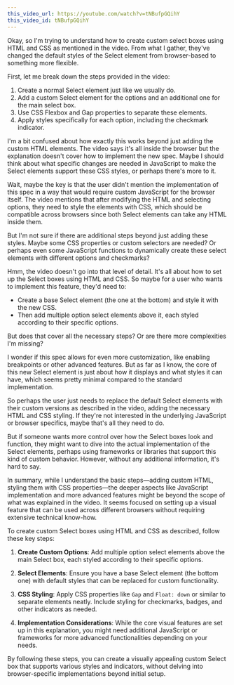 ```yaml
---
this_video_url: https://youtube.com/watch?v=tNBufpGQihY
this_video_id: tNBufpGQihY
---
```

<think>
Okay, so I'm trying to understand how to create custom select boxes using HTML and CSS as mentioned in the video. From what I gather, they've changed the default styles of the Select element from browser-based to something more flexible.

First, let me break down the steps provided in the video:

1. Create a normal Select element just like we usually do.
2. Add a custom Select element for the options and an additional one for the main select box.
3. Use CSS Flexbox and Gap properties to separate these elements.
4. Apply styles specifically for each option, including the checkmark indicator.

I'm a bit confused about how exactly this works beyond just adding the custom HTML elements. The video says it's all inside the browser but the explanation doesn't cover how to implement the new spec. Maybe I should think about what specific changes are needed in JavaScript to make the Select elements support these CSS styles, or perhaps there's more to it.

Wait, maybe the key is that the user didn't mention the implementation of this spec in a way that would require custom JavaScript for the browser itself. The video mentions that after modifying the HTML and selecting options, they need to style the elements with CSS, which should be compatible across browsers since both Select elements can take any HTML inside them.

But I'm not sure if there are additional steps beyond just adding these styles. Maybe some CSS properties or custom selectors are needed? Or perhaps even some JavaScript functions to dynamically create these select elements with different options and checkmarks?

Hmm, the video doesn't go into that level of detail. It's all about how to set up the Select boxes using HTML and CSS. So maybe for a user who wants to implement this feature, they'd need to:

- Create a base Select element (the one at the bottom) and style it with the new CSS.
- Then add multiple option select elements above it, each styled according to their specific options.

But does that cover all the necessary steps? Or are there more complexities I'm missing?

I wonder if this spec allows for even more customization, like enabling breakpoints or other advanced features. But as far as I know, the core of this new Select element is just about how it displays and what styles it can have, which seems pretty minimal compared to the standard implementation.

So perhaps the user just needs to replace the default Select elements with their custom versions as described in the video, adding the necessary HTML and CSS styling. If they're not interested in the underlying JavaScript or browser specifics, maybe that's all they need to do.

But if someone wants more control over how the Select boxes look and function, they might want to dive into the actual implementation of the Select elements, perhaps using frameworks or libraries that support this kind of custom behavior. However, without any additional information, it's hard to say.

In summary, while I understand the basic steps—adding custom HTML, styling them with CSS properties—the deeper aspects like JavaScript implementation and more advanced features might be beyond the scope of what was explained in the video. It seems focused on setting up a visual feature that can be used across different browsers without requiring extensive technical know-how.
</think>

To create custom Select boxes using HTML and CSS as described, follow these key steps:

1. **Create Custom Options**: Add multiple option select elements above the main Select box, each styled according to their specific options.

2. **Select Elements**: Ensure you have a base Select element (the bottom one) with default styles that can be replaced for custom functionality.

3. **CSS Styling**: Apply CSS properties like `Gap` and `Float: down` or similar to separate elements neatly. Include styling for checkmarks, badges, and other indicators as needed.

4. **Implementation Considerations**: While the core visual features are set up in this explanation, you might need additional JavaScript or frameworks for more advanced functionalities depending on your needs.

By following these steps, you can create a visually appealing custom Select box that supports various styles and indicators, without delving into browser-specific implementations beyond initial setup.
